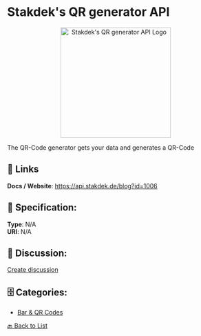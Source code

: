 # Stakdek's QR generator API
<p align="center">
    <img width="256" src="https://raw.githubusercontent.com/apis-list/apis-list/main/apis/stakdeks-qr-generator-api/logo_256x256.png" alt="Stakdek's QR generator API Logo"/>
</p>

The QR-Code generator gets your data and generates a QR-Code

##  🔗 Links
**Docs / Website**: https://api.stakdek.de/blog?id=1006

## 🧬 Specification:
**Type**: N/A  
**URI**: N/A

## 💬 Discussion:
[Create discussion](https://github.com/apis-list/apis-list/discussions/new)

## 🗄️ Categories:
- [Bar & QR Codes](https://github.com/apis-list/apis-list#bar--qr-codes)




[🔙 Back to List](https://github.com/apis-list/apis-list)
